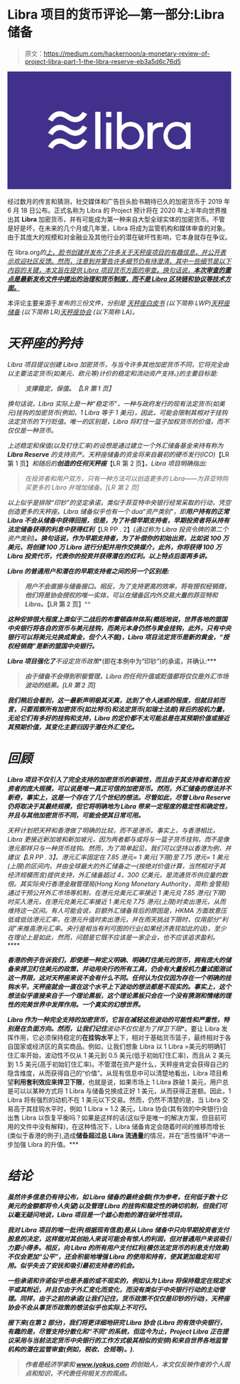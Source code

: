 # Libra 项目的货币评论—第一部分:Libra 储备

> 原文：<https://medium.com/hackernoon/a-monetary-review-of-project-libra-part-1-the-libra-reserve-eb3a5d6c76d5>

![](img/5e4c12dbd325c9585804efa9d50d5704.png)

经过数月的传言和猜测，社交媒体和广告巨头脸书期待已久的加密货币于 2019 年 6 月 18 日公布。正式名称为 Libra 的 Project 预计将在 2020 年上半年向世界推出其 **Libra** 加密货币，并有可能成为第一种来自大型全球实体的加密货币。不管是好是坏，在未来的几个月或几年里，Libra 将成为监管机构和媒体审查的对象。由于其庞大的规模和对金融业及其他行业的潜在破坏性影响，它本身就存在争议。

在 libra.org*的[上，脸书创建并发布了许多关于天秤座项目的有趣信息，并公开表示欢迎社区反馈。然而，注意到并警告许多细节仍有待澄清，其中一些细节是以下内容的关键，本文旨在提供 Libra 项目货币方面的审查。换句话说，**本次审查的重点是最新发布文件中提出的治理和货币制度，而不是 Libra 区块链和协议等技术方面。**](https://libra.org/en-US/)*

本评论主要来源于[](https://libra.org/en-US/)*发布的三份文件，分别是 [*天秤座白皮书*](https://libra.org/en-US/white-paper/) (以下简称 LWP)[*天秤座储备*](https://libra.org/en-US/about-currency-reserve/#the_reserve) (以下简称 LR)[*天秤座协会*](https://libra.org/en-US/association-council-principles/#overview) (以下简称 LA)。*

# ***天秤座的矜持***

*Libra 项目提议创建 Libra 加密货币，与当今许多其他加密货币不同，它将完全由以主要法定货币(如美元、欧元等)计价的稳定和流动资产支持。)的主要目标是:*

> ***支撑稳定，保值。【LR 第 1 页】***

*换句话说，Libra 实际上是一种“稳定币”，一种与政府发行的现有法定货币(如美元)挂钩的加密货币(例如，1 Libra 等于 1 美元)，因此，可能会限制其相对于挂钩法定货币的下行贬值。唯一的区别是，Libra 将盯住一篮子加权货币的价值，而不仅仅是一种货币。*

*上述稳定和保值(以及钉住汇率)的设想是通过建立一个外汇储备基金来持有称为 **Libra Reserve** 的支持资产。天秤座储备的资金将来自最初的硬币发行(ICO)*【LR 第 1 页】*和随后的**创造的任何天秤座***【LR 第 2 页】*。Libra 项目明确指出:*

> *在投资者和用户双方，只有一种方法可以创造更多的 Libra——为菲亚特购买更多的 Libra 并增加储备。[LR 第 2 页]*

*以上似乎是排除“印钞”的坚定承诺，类似于菲亚特中央银行经常采取的行动，凭空创造更多的天秤座。Libra 储备似乎也有一个 dua“资产类别”，即**用户持有的正常 Libra 不会从储备中获得回报，但是，为了补偿早期支持者，早期投资者将从持有法定储备获得的利息中获得红利***【LR PP . 2】*(通过称为 Libra 投资令牌的第二个资产类别)**。换句话说，作为早期支持者，为了补偿你的初始出资，比如说 100 万美元，将创建 100 万 Libra 进行分配并用作交换媒介，此外，你将获得 100 万 Libra 投资代币，代表你的投资并获得潜在的红利。以上特点后面再多讲。***

***Libra 的普通用户和潜在的早期支持者之间的另一个区别是:***

> ***用户不会直接与储备接口。相反，为了支持更高的效率，将有授权经销商，他们将是协会授权的唯一实体，可以在储备区内外交易大量的菲亚特和 Libra。*【LR 第 2 页】****

***这种安排很大程度上类似于二战后的布雷顿森林体系(概括地说，世界各地的盟国中央银行将各自的货币与美元挂钩，而美元本身仍然与黄金挂钩，此外，只有中央银行可以将美元兑换成黄金，但个人不能)，Libra 项目法定货币是新的黄金，“授权经销商”是新的盟国中央银行。***

***Libra 项目强化了**不设定货币政策**(即在本例中为“印钞”)的承诺，并确认:***

> ***由于储备不会得到积极管理，Libra 的任何升值或贬值都将仅仅是外汇市场波动的结果。[LR 第 2 页]***

***我们稍后会看到，这一最新声明极其天真，达到了令人迷惑的程度，但就目前而言，只要观察所有加密货币(如比特币)和法定货币(如瑞士法郎)背后的投机力量，无论它们有多好的挂钩和支持，Libra 的定价都不太可能总是在其预期价值或接近其预期价值，其变化主要归因于潜在外汇变化。***

# *****回顾*****

***Libra 项目不仅引入了完全支持的加密货币的新颖性，而且由于其支持者和潜在投资者的庞大规模，可以说是唯一真正可信的加密货币。然而，外汇储备的想法并不新奇，事实上，这是一个存在了几个世纪的想法。尽管如此，尽管 Libra Reserve 仍将取决于其最终规模，但它将明确地为 Libra 带来一定程度的稳定性和确定性，并且与其他加密货币不同，可能会使其日常可用。***

***天秤计划把天秤和香港做了明确的比较，而不是港币。事实上，与香港相比，Libra 更接近新加坡和新加坡元，因为两者都与或将与一篮子货币挂钩，而不是像港元那样只与一种货币挂钩。然而，为了简单起见，我们可以坚持以香港为例，并建议*【LR PP . 3】*。港元汇率固定在 7.85 港元= 1 美元(下限)至 7.75 港元= 1 美元(上限)的区间内，并由全球最大的外汇储备之一(按绝对价值计算，当然相对于其经济规模而言)提供支持，外汇储备超过 4，300 亿美元，是流通货币供应量的数倍。其实际央行香港金融管理局(Hong Kong Monetary Authority，简称:金管局)通过干预公开外汇市场等机制，在港元兑美元汇率接近 1 美元兑 7.85 港元(下限)时买入港元，在港元兑美元汇率接近 1 美元兑 7.75 港元(上限)时卖出港元，从而维持这一区间。有人可能会说，巨额外汇储备背后的原因是，HKMA 方面故意压低或低估港元汇率，在港元升值时卖出港元，并在雨天挑战下限时，仅用部分“利润”来推高港元汇率。央行是相当有利可图的行业(如果经济表现如此的话)，至少在理论上是如此，然而，问题是**它既不应该是一家企业，也不应该追求盈利。*****

***香港的例子告诉我们，即使是一种定义明确、明确盯住美元的货币，拥有庞大的储备来捍卫盯住美元的政策，并动用央行的所有工具，仍会有大量投机力量试图测试这一界限，这对天秤座来说不会有什么不同。任何认为仅仅因为存在一个明确的挂钩水平，天秤座就会一直在这个水平上下波动的想法都是不现实的。事实上，这个想法似乎直接来自于一个理论黑板，这个理论黑板只会在一个没有猜测和情绪的理性的完美世界中发挥作用。一个真实的幻想世界。***

***Libra 作为一种完全支持的加密货币，它旨在减轻这些波动的可能性和严重性，特别是在负面方向。然而，让我们记住**波动不仅仅是为了捍卫下限**。要让 Libra 发挥作用，它必须保持稳定的**在挂钩水平**上下，相对于基础货币篮子，最终相对于各自国家或经济区的真实商品。例如，让我们想象 Libra 以 1 Libra =美元的明确钉住汇率开始，波动性不仅从 1 美元到 0.5 美元(低于初始钉住汇率)，而且从 2 美元到 1.5 美元(高于初始钉住汇率)。不管潜在资产是什么，天秤座肯定会获得自己的隐含维度，从而获得自己的“价值”。从现有信息中可以清楚地看出，Libra 项目希望**利用套利效应来捍卫下限**，也就是说，如果市场上 1 Libra 跌破 1 美元，用户总是可以以某种方式将 1 Libra 与储备兑换成正好 1 美元，从而获得正差额。因此，1 Libra 将有强烈的动机不在 1 美元以下交易。然而，仍然不清楚的是，当 Libra 交易高于其挂钩水平时，例如 1 Libra = 1.2 美元，Libra 协会(其有效的中央银行)会出售 Libra 以恢复平衡吗？如果是这样的话(这似乎是唯一的解决方案，但目前可用的文件中没有解释)，在这种情况下，Libra 储备肯定会随着时间的推移而增长(类似于香港的例子),造成**储备超过总 Libra 流通量**的情况，并在“恶性循环”中进一步加强 Libra 的升值。***

# *****结论*****

***虽然许多信息仍有待公布，如 Libra 储备的最终金额(作为参考，任何低于数十亿美元的金额都将令人失望)以及管理 Libra 的挂钩和稳定性的确切机制，但我们可以毫无疑问地说，Libra 项目是一个雄心勃勃的潜在破坏性项目。***

***我对 Libra 项目的唯一批评(根据现有信息)是从 Libra 储备中只向早期投资者支付股息的决定，**这样做对其创始人来说可能会有惊人的利润，但对普通用户来说吸引力要小得多**。相反，**向 Libra 的所有用户支付红利**(模仿法定货币的利息支付效果)不仅会更加“公平”，还会积极地增强 Libra 的使用和持有，使其更加稳定和可用。似乎失去了安抚和吸引最初支持者的机会。***

***一些承诺和许诺似乎也是矛盾的或不现实的，例如认为 Libra 将保持稳定在规定水平或其附近，并且仅由于外汇变化而变化，而没有类似于中央银行行动的主动管理。同样，由于之前的承诺(让我们记住，货币政策不仅仅是印钞的行动)，天秤座协会不会从事货币政策的想法似乎也实际上不可行。***

***接下来(在第 2 部分)，我们将更详细地研究 **Libra 协会** (Libra 的有效中央银行，有趣的是，尽管支持分散化和“不同”的系统，但迄今为止，Project Libra 正在提议采用与当前法定货币中央银行的工作方式极其相似的安排)和来自世界各地监管机构的潜在监管审查(例如，税收、合规等)。).***

> ***作者是经济学家和 www.iyokus.com 的创始人，本文仅反映作者的个人观点和知识，不代表任何相关方的观点。***